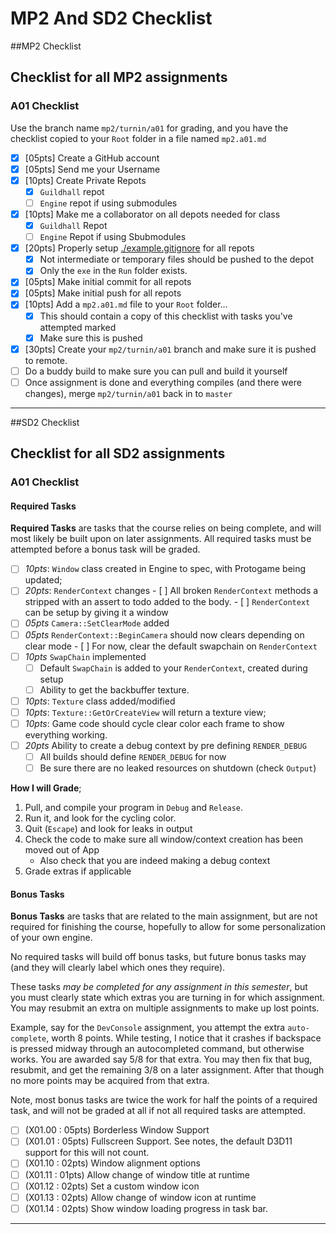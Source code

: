 MP2 And SD2 Checklist
======

##MP2 Checklist

Checklist for all MP2 assignments
------

### A01 Checklist

Use the branch name `mp2/turnin/a01` for grading, and you have the checklist copied to your `Root` folder in a file named `mp2.a01.md`

- [x] [05pts] Create a GitHub account
- [x] [05pts] Send me your Username
- [x] [10pts] Create Private Repots
    - [x] `Guildhall` repot
    - [ ] `Engine` repot if using submodules
- [x] [10pts] Make me a collaborator on all depots needed for class
    - [x] `Guildhall` Repot
    - [ ] `Engine` Repot if using Sbubmodules
- [x] [20pts] Properly setup [./example.gitignore](`.gitignore`) for all repots
    - [x] Not intermediate or temporary files should be pushed to the depot
    - [x] Only the `exe` in the `Run` folder exists.
- [x] [05pts] Make initial commit for all repots
- [x] [05pts] Make initial push for all repots
- [x] [10pts] Add a `mp2.a01.md` file to your `Root` folder...
    - [x] This should contain a copy of this checklist with tasks you've attempted marked
    - [x] Make sure this is pushed
- [x] [30pts] Create your `mp2/turnin/a01` branch and make sure it is pushed to remote.
- [ ] Do a buddy build to make sure you can pull and build it yourself
- [ ] Once assignment is done and everything compiles (and there were changes), merge `mp2/turnin/a01` back in to `master`
------

##SD2 Checklist

Checklist for all SD2 assignments
------

### A01 Checklist

#### Required Tasks
**Required Tasks** are tasks that the course relies on being complete, and will most likely be built upon on later assignments.  All required tasks must be attempted before a bonus task will be graded.

- [ ] *10pts*: `Window` class created in Engine to spec, with Protogame being updated;
- [ ] *20pts*: `RenderContext` changes
      - [ ] All broken `RenderContext` methods a stripped with an assert to todo added to the body.
      - [ ] `RenderContext` can be setup by giving it a window
- [ ] *05pts* `Camera::SetClearMode` added
- [ ] *05pts* `RenderContext::BeginCamera` should now clears depending on clear mode
      - [ ] For  now, clear the default swapchain on `RenderContext`
- [ ] *10pts* `SwapChain` implemented
    - [ ] Default `SwapChain` is added to your `RenderContext`, created during setup
    - [ ] Ability to get the backbuffer texture.
- [ ] *10pts*: `Texture` class added/modified
- [ ] *10pts*: `Texture::GetOrCreateView` will return a texture view;    
- [ ] *10pts*: Game code should cycle clear color each frame to show everything working.
- [ ] *20pts* Ability to create a debug context by pre defining `RENDER_DEBUG`
    - [ ] All builds should define `RENDER_DEBUG` for now
    - [ ] Be sure there are no leaked resources on shutdown (check `Output`)

**How I will Grade**;  
1. Pull, and compile your program in `Debug` and `Release`.
2. Run it, and look for the cycling color.
3. Quit (`Escape`) and look for leaks in output
4. Check the code to make sure all window/context creation has been moved out of App
   - Also check that you are indeed making a debug context
5. Grade extras if applicable

#### Bonus Tasks
**Bonus Tasks** are tasks that are related to the main assignment, but are not required for finishing the course, hopefully to allow for some personalization of your own engine.

No required tasks will build off bonus tasks, but future bonus tasks may (and they will clearly label which ones they require).

These tasks *may be completed for any assignment in this semester*, but you must clearly state which extras you are turning in for which assignment.  You may resubmit an extra on multiple assignments to make up lost points.

Example, say for the `DevConsole` assignment, you attempt the extra `auto-complete`, worth 8 points. While testing, I notice that it crashes if backspace is pressed midway through an autocompleted command, but otherwise works.  You are awarded say 5/8 for that extra.  You may then fix that bug, resubmit, and get the remaining 3/8 on a later assignment.  After that though no more points may be acquired from that extra.  

Note, most bonus tasks are twice the work for half the points of a required task, and will not be graded at all if not all required tasks are attempted.  

- [ ] (X01.00 : 05pts) Borderless Window Support
- [ ] (X01.01 : 05pts) Fullscreen Support.  See notes, the default D3D11 support for this will not count.
- [ ] (X01.10 : 02pts) Window alignment options
- [ ] (X01.11 : 01pts) Allow change of window title at runtime
- [ ] (X01.12 : 02pts) Set a custom window icon
- [ ] (X01.13 : 02pts) Allow change of window icon at runtime
- [ ] (X01.14 : 02pts) Show window loading progress in task bar.

------
